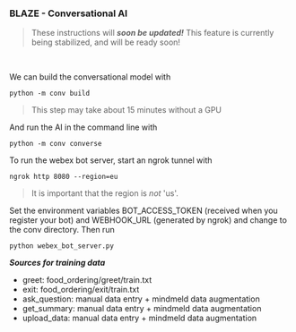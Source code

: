 ### BLAZE - Conversational AI

> These instructions will ***soon be updated!*** This feature is currently being stabilized, and will be ready soon! 

&nbsp;&nbsp;

We can build the conversational model with

```
python -m conv build
```

> This step may take about 15 minutes without a GPU

And run the AI in the command line with

```
python -m conv converse
```

To run the webex bot server, start an ngrok tunnel with

```
ngrok http 8080 --region=eu
```

> It is important that the region is *not* 'us'.

Set the environment variables BOT_ACCESS_TOKEN (received when you register your bot) and WEBHOOK_URL (generated by ngrok) and change to the conv directory. Then run

```
python webex_bot_server.py
```

***Sources for training data***
- greet: food_ordering/greet/train.txt
- exit: food_ordering/exit/train.txt
- ask_question: manual data entry + mindmeld data augmentation
- get_summary: manual data entry + mindmeld data augmentation
- upload_data: manual data entry + mindmeld data augmentation
